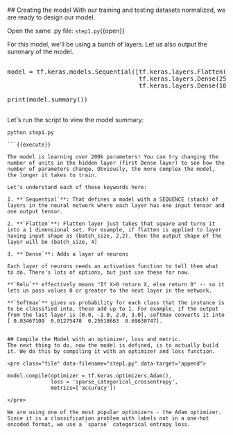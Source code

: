 <br>
## Creating the model
With our training and testing datasets normalized, we are ready to design our model. 

Open the same .py file: `step1.py`{{open}}

For this model, we'll be using a bunch of layers. Let us also output the summary of the model.

<pre class="file" data-filename="step1.py" data-target="append">

model = tf.keras.models.Sequential([tf.keras.layers.Flatten(input_shape=(28,28)), 
                                    tf.keras.layers.Dense(256, activation=tf.nn.relu), 
                                    tf.keras.layers.Dense(10, activation=tf.nn.softmax)])

print(model.summary())

</pre>

Let's run the script to view the model summary:

```
python step1.py

```{{execute}}

The model is learning over 200k parameters! You can try changing the number of units in the hidden layer (first Dense layer) to see how the number of parameters change. Obviously, the more complex the model, the longer it takes to train.

Let's understand each of these keywords here:

1. **`Sequential`**: That defines a model with a SEQUENCE (stack) of layers in the neural network where each layer has one input tensor and one output tensor.

2. **`Flatten`**: Flatten layer just takes that square and turns it into a 1 dimensional set. For example, if flatten is applied to layer having input shape as (batch_size, 2,2), then the output shape of the layer will be (batch_size, 4)

3. **`Dense`**: Adds a layer of neurons

Each layer of neurons needs an activation function to tell them what to do. There's lots of options, but just use these for now.

**`Relu`** effectively means "If X>0 return X, else return 0" -- so it lets us pass values 0 or greater to the next layer in the network.

**`Softmax`** gives us probability for each class that the instance is to be classified into, these add up to 1. For example, if the output from the last layer is [0.0, -1.0, 2.0, 3.0], softmax converts it into [ 0.03467109  0.01275478  0.25618663  0.69638747].


## Compile the Model with an optimizer, loss and metric.
The next thing to do, now the model is defined, is to actually build it. We do this by compiling it with an optimizer and loss function.

<pre class="file" data-filename="step1.py" data-target="append">

model.compile(optimizer = tf.keras.optimizers.Adam(),
              loss = 'sparse_categorical_crossentropy',
              metrics=['accuracy'])

</pre>

We are using one of the most popular optimizers - the Adam optimizer. Since it is a classification problem with labels not in a one-hot encoded format, we use a `sparse` categorical entropy loss.